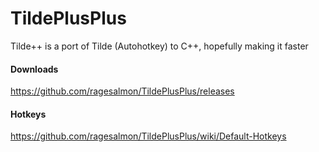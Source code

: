 TildePlusPlus
=============

Tilde++ is a port of Tilde (Autohotkey) to C++, hopefully making it faster

#### Downloads
https://github.com/ragesalmon/TildePlusPlus/releases

#### Hotkeys
https://github.com/ragesalmon/TildePlusPlus/wiki/Default-Hotkeys

